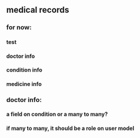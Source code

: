 ## medical records

### for now:
#### test


#### doctor info
#### condition info
#### medicine info

### doctor info:
#### a field on condition or a many to many?
#### if many to many, it should be a role on user model
